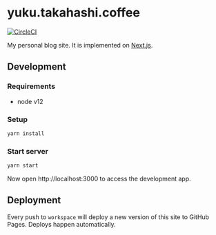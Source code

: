 # yuku.takahashi.coffee

[![CircleCI](https://circleci.com/gh/yuku/yuku.github.io.svg?style=svg)](https://circleci.com/gh/yuku/yuku.github.io)

My personal blog site. It is implemented on [Next.js](https://nextjs.org).

## Development

### Requirements

- node v12

### Setup

```bash
yarn install
```

### Start server

```bash
yarn start
```

Now open http://localhost:3000 to access the development app.

## Deployment

Every push to `workspace` will deploy a new version of this site to GitHub Pages. Deploys happen automatically.

